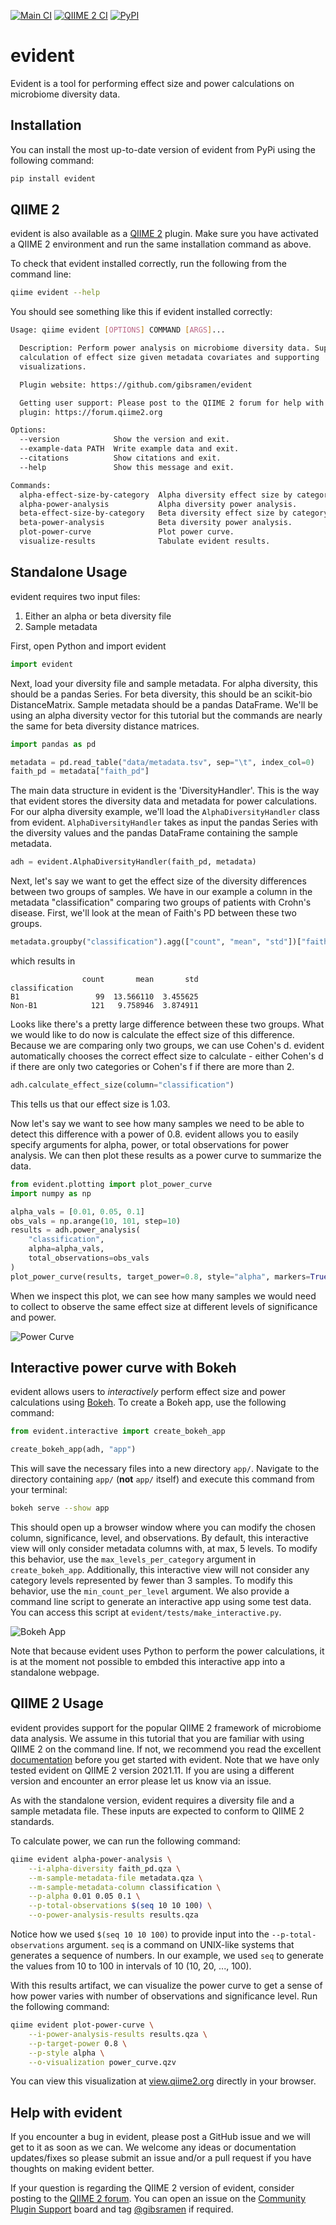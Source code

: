 [![Main CI](https://github.com/gibsramen/evident/actions/workflows/main.yml/badge.svg)](https://github.com/gibsramen/evident/actions/workflows/main.yml)
[![QIIME 2 CI](https://github.com/gibsramen/evident/actions/workflows/q2.yml/badge.svg)](https://github.com/gibsramen/evident/actions/workflows/q2.yml)
[![PyPI](https://img.shields.io/pypi/v/evident.svg)](https://pypi.org/project/evident)

# evident

Evident is a tool for performing effect size and power calculations on microbiome diversity data.

## Installation

You can install the most up-to-date version of evident from PyPi using the following command:

```bash
pip install evident
```

## QIIME 2

evident is also available as a [QIIME 2](https://qiime2.org/) plugin.
Make sure you have activated a QIIME 2 environment and run the same installation command as above.

To check that evident installed correctly, run the following from the command line:

```bash
qiime evident --help
```

You should see something like this if evident installed correctly:

```bash
Usage: qiime evident [OPTIONS] COMMAND [ARGS]...

  Description: Perform power analysis on microbiome diversity data. Supports
  calculation of effect size given metadata covariates and supporting
  visualizations.

  Plugin website: https://github.com/gibsramen/evident

  Getting user support: Please post to the QIIME 2 forum for help with this
  plugin: https://forum.qiime2.org

Options:
  --version            Show the version and exit.
  --example-data PATH  Write example data and exit.
  --citations          Show citations and exit.
  --help               Show this message and exit.

Commands:
  alpha-effect-size-by-category  Alpha diversity effect size by category.
  alpha-power-analysis           Alpha diversity power analysis.
  beta-effect-size-by-category   Beta diversity effect size by category.
  beta-power-analysis            Beta diversity power analysis.
  plot-power-curve               Plot power curve.
  visualize-results              Tabulate evident results.
```

## Standalone Usage

evident requires two input files:

1. Either an alpha or beta diversity file
2. Sample metadata

First, open Python and import evident

```python
import evident
```

Next, load your diversity file and sample metadata.
For alpha diversity, this should be a pandas Series.
For beta diversity, this should be an scikit-bio DistanceMatrix.
Sample metadata should be a pandas DataFrame.
We'll be using an alpha diversity vector for this tutorial but the commands are nearly the same for beta diversity distance matrices.

```python
import pandas as pd

metadata = pd.read_table("data/metadata.tsv", sep="\t", index_col=0)
faith_pd = metadata["faith_pd"]
```

The main data structure in evident is the 'DiversityHandler'.
This is the way that evident stores the diversity data and metadata for power calculations.
For our alpha diversity example, we'll load the `AlphaDiversityHandler` class from evident.
`AlphaDiversityHandler` takes as input the pandas Series with the diversity values and the pandas DataFrame containing the sample metadata.

```python
adh = evident.AlphaDiversityHandler(faith_pd, metadata)
```

Next, let's say we want to get the effect size of the diversity differences between two groups of samples.
We have in our example a column in the metadata "classification" comparing two groups of patients with Crohn's disease.
First, we'll look at the mean of Faith's PD between these two groups.

```python
metadata.groupby("classification").agg(["count", "mean", "std"])["faith_pd"]
```

which results in

```
                count       mean       std
classification
B1                 99  13.566110  3.455625
Non-B1            121   9.758946  3.874911
```

Looks like there's a pretty large difference between these two groups.
What we would like to do now is calculate the effect size of this difference.
Because we are comparing only two groups, we can use Cohen's d.
evident automatically chooses the correct effect size to calculate - either Cohen's d if there are only two categories or Cohen's f if there are more than 2.

```python
adh.calculate_effect_size(column="classification")
```

This tells us that our effect size is 1.03.

Now let's say we want to see how many samples we need to be able to detect this difference with a power of 0.8.
evident allows you to easily specify arguments for alpha, power, or total observations for power analysis.
We can then plot these results as a power curve to summarize the data.

```python
from evident.plotting import plot_power_curve
import numpy as np

alpha_vals = [0.01, 0.05, 0.1]
obs_vals = np.arange(10, 101, step=10)
results = adh.power_analysis(
    "classification",
    alpha=alpha_vals,
    total_observations=obs_vals
)
plot_power_curve(results, target_power=0.8, style="alpha", markers=True)
```

When we inspect this plot, we can see how many samples we would need to collect to observe the same effect size at different levels of significance and power.

![Power Curve](https://raw.githubusercontent.com/gibsramen/evident/main/imgs/power_curve.png)

## Interactive power curve with Bokeh

evident allows users to *interactively* perform effect size and power calculations using [Bokeh](https://docs.bokeh.org/en/latest/).
To create a Bokeh app, use the following command:

```python
from evident.interactive import create_bokeh_app

create_bokeh_app(adh, "app")
```

This will save the necessary files into a new directory `app/`.
Navigate to the directory containing `app/` (**not** `app/` itself) and execute this command from your terminal:

```bash
bokeh serve --show app
```

This should open up a browser window where you can modify the chosen column, significance, level, and observations.
By default, this interactive view will only consider metadata columns with, at max, 5 levels.
To modify this behavior, use the `max_levels_per_category` argument in `create_bokeh_app`.
Additionally, this interactive view will not consider any category levels represented by fewer than 3 samples.
To modify this behavior, use the `min_count_per_level` argument.
We also provide a command line script to generate an interactive app using some test data.
You can access this script at `evident/tests/make_interactive.py`.

![Bokeh App](https://raw.githubusercontent.com/gibsramen/evident/main/imgs/bokeh_screenshot.png)

Note that because evident uses Python to perform the power calculations, it is at the moment not possible to embded this interactive app into a standalone webpage.

## QIIME 2 Usage

evident provides support for the popular QIIME 2 framework of microbiome data analysis.
We assume in this tutorial that you are familiar with using QIIME 2 on the command line.
If not, we recommend you read the excellent [documentation](https://docs.qiime2.org/) before you get started with evident.
Note that we have only tested evident on QIIME 2 version 2021.11.
If you are using a different version and encounter an error please let us know via an issue.

As with the standalone version, evident requires a diversity file and a sample metadata file.
These inputs are expected to conform to QIIME 2 standards.

To calculate power, we can run the following command:

```bash
qiime evident alpha-power-analysis \
    --i-alpha-diversity faith_pd.qza \
    --m-sample-metadata-file metadata.qza \
    --m-sample-metadata-column classification \
    --p-alpha 0.01 0.05 0.1 \
    --p-total-observations $(seq 10 10 100) \
    --o-power-analysis-results results.qza
```

Notice how we used `$(seq 10 10 100)` to provide input into the `--p-total-observations` argument.
`seq` is a command on UNIX-like systems that generates a sequence of numbers.
In our example, we used `seq` to generate the values from 10 to 100 in intervals of 10 (10, 20, ..., 100).

With this results artifact, we can visualize the power curve to get a sense of how power varies with number of observations and significance level.
Run the following command:

```bash
qiime evident plot-power-curve \
    --i-power-analysis-results results.qza \
    --p-target-power 0.8 \
    --p-style alpha \
    --o-visualization power_curve.qzv
```

You can view this visualization at [view.qiime2.org](https://view.qiime2.org/) directly in your browser.

## Help with evident

If you encounter a bug in evident, please post a GitHub issue and we will get to it as soon as we can.
We welcome any ideas or documentation updates/fixes so please submit an issue and/or a pull request if you have thoughts on making evident better.

If your question is regarding the QIIME 2 version of evident, consider posting to the [QIIME 2 forum](https://forum.qiime2.org/).
You can open an issue on the [Community Plugin Support](https://forum.qiime2.org/c/community-plugin-support/24) board and tag [@gibsramen](https://forum.qiime2.org/u/gibsramen) if required.

